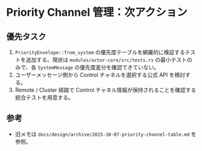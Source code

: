# Priority Channel 管理：次アクション

## 優先タスク
1. `PriorityEnvelope::from_system` の優先度テーブルを網羅的に検証するテストを追加する。現状は `modules/actor-core/src/tests.rs` の最小テストのみで、各 `SystemMessage` の優先度差分を確認できていない。
2. ユーザーメッセージ側から Control チャネルを選択する公式 API を検討する。
3. Remote / Cluster 経路で Control チャネル情報が保持されることを確認する統合テストを用意する。

## 参考
- 旧メモは `docs/design/archive/2025-10-07-priority-channel-table.md` を参照。
